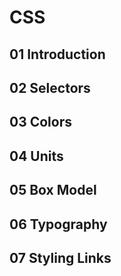 # CSS

## 01 Introduction 
## 02 Selectors
## 03 Colors
## 04 Units
## 05 Box Model
## 06 Typography
## 07 Styling Links